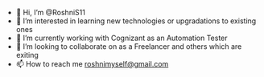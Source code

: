 - 👋 Hi, I’m @RoshniS11
- 👀 I’m interested in learning new technologies or upgradations to existing ones 
- 🌱 I’m currently working with Cognizant as an Automation Tester
- 💞️ I’m looking to collaborate on as a Freelancer and others which are exiting
- 📫 How to reach me roshnimyself@gmail.com

<!---
RoshniS11/RoshniS11 is a ✨ special ✨ repository because its `README.md` (this file) appears on your GitHub profile.
You can click the Preview link to take a look at your changes.
--->
